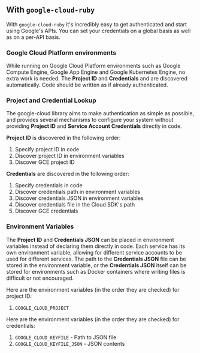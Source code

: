 ## With `google-cloud-ruby`

With `google-cloud-ruby` it's incredibly easy to get authenticated and start using Google's APIs. You can set your credentials on a global basis as well as on a per-API basis.

### Google Cloud Platform environments

While running on Google Cloud Platform environments such as Google Compute Engine, Google App Engine and Google Kubernetes Engine, no extra work is needed. The **Project ID** and **Credentials** and are discovered automatically. Code should be written as if already authenticated.

### Project and Credential Lookup

The google-cloud library aims to make authentication as simple as possible, and provides several mechanisms to configure your system without providing **Project ID** and **Service Account Credentials** directly in code.

**Project ID** is discovered in the following order:

1. Specify project ID in code
2. Discover project ID in environment variables
3. Discover GCE project ID

**Credentials** are discovered in the following order:

1. Specify credentials in code
2. Discover credentials path in environment variables
3. Discover credentials JSON in environment variables
4. Discover credentials file in the Cloud SDK's path
5. Discover GCE credentials

### Environment Variables

The **Project ID** and **Credentials JSON** can be placed in environment variables instead of declaring them directly in code. Each service has its own environment variable, allowing for different service accounts to be used for different services. The path to the **Credentials JSON** file can be stored in the environment variable, or the **Credentials JSON** itself can be stored for environments such as Docker containers where writing files is difficult or not encouraged.

Here are the environment variables (in the order they are checked) for project ID:

1. `GOOGLE_CLOUD_PROJECT`

Here are the environment variables (in the order they are checked) for credentials:

1. `GOOGLE_CLOUD_KEYFILE` - Path to JSON file
2. `GOOGLE_CLOUD_KEYFILE_JSON` - JSON contents



